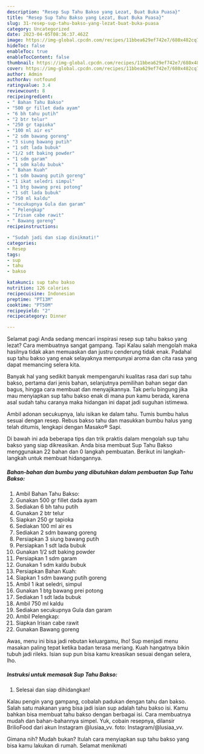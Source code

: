```yaml
---
description: "Resep Sup Tahu Bakso yang Lezat, Buat Buka Puasa}"
title: "Resep Sup Tahu Bakso yang Lezat, Buat Buka Puasa}"
slug: 31-resep-sup-tahu-bakso-yang-lezat-buat-buka-puasa
category: Uncategorized
date: 2023-04-05T08:36:37.462Z
image: https://img-global.cpcdn.com/recipes/11bbea629ef742e7/680x482cq70/sup-tahu-bakso-foto-resep-utama.jpg
hideToc: false
enableToc: true
enableTocContent: false
thumbnail: https://img-global.cpcdn.com/recipes/11bbea629ef742e7/680x482cq70/sup-tahu-bakso-foto-resep-utama.jpg
cover: https://img-global.cpcdn.com/recipes/11bbea629ef742e7/680x482cq70/sup-tahu-bakso-foto-resep-utama.jpg
author: Admin
authorAv: notfound
ratingvalue: 3.4
reviewcount: 8
recipeingredient:
- " Bahan Tahu Bakso"
- "500 gr fillet dada ayam"
- "6 bh tahu putih"
- "2 btr telur"
- "250 gr tapioka"
- "100 ml air es"
- "2 sdm bawang goreng"
- "3 siung bawang putih"
- "1 sdt lada bubuk"
- "1/2 sdt baking powder"
- "1 sdm garam"
- "1 sdm kaldu bubuk"
- " Bahan Kuah"
- "1 sdm bawang putih goreng"
- "1 ikat seledri simpul"
- "1 btg bawang prei potong"
- "1 sdt lada bubuk"
- "750 ml kaldu"
- "secukupnya Gula dan garam"
- " Pelengkap"
- "Irisan cabe rawit"
- " Bawang goreng"
recipeinstructions:

- "Sudah jadi dan siap dinikmati!"
categories:
- Resep
tags:
- sup
- tahu
- bakso

katakunci: sup tahu bakso 
nutrition: 126 calories
recipecuisine: Indonesian
preptime: "PT13M"
cooktime: "PT50M"
recipeyield: "2"
recipecategory: Dinner

---
```



Selamat pagi Anda sedang mencari inspirasi resep sup tahu bakso yang lezat? Cara membuatnya sangat gampang. Tapi Kalau salah mengolah maka hasilnya tidak akan memuaskan dan justru cenderung tidak enak. Padahal sup tahu bakso yang enak selayaknya mempunyai aroma dan cita rasa yang dapat memancing selera kita.


Banyak hal yang sedikit banyak mempengaruhi kualitas rasa dari sup tahu bakso, pertama dari jenis bahan, selanjutnya pemilihan bahan segar dan bagus, hingga cara membuat dan menyajikannya. Tak perlu bingung jika mau menyiapkan sup tahu bakso enak di mana pun kamu berada, karena asal sudah tahu caranya maka hidangan ini dapat jadi suguhan istimewa.

Ambil adonan secukupnya, lalu isikan ke dalam tahu. Tumis bumbu halus sesuai dengan resep. Rebus bakso tahu dan masukkan bumbu halus yang telah ditumis, lengkapi dengan Masako® Sapi.


Di bawah ini ada beberapa tips dan trik praktis dalam mengolah sup tahu bakso yang siap dikreasikan. Anda bisa membuat Sup Tahu Bakso menggunakan 22 bahan dan 0 langkah pembuatan. Berikut ini langkah-langkah untuk membuat hidangannya.

<!--inarticleads1-->

##### Bahan-bahan dan bumbu yang dibutuhkan dalam pembuatan Sup Tahu Bakso:

1. Ambil  Bahan Tahu Bakso:
1. Gunakan 500 gr fillet dada ayam
1. Sediakan 6 bh tahu putih
1. Gunakan 2 btr telur
1. Siapkan 250 gr tapioka
1. Sediakan 100 ml air es
1. Sediakan 2 sdm bawang goreng
1. Persiapkan 3 siung bawang putih
1. Persiapkan 1 sdt lada bubuk
1. Gunakan 1/2 sdt baking powder
1. Persiapkan 1 sdm garam
1. Gunakan 1 sdm kaldu bubuk
1. Persiapkan  Bahan Kuah:
1. Siapkan 1 sdm bawang putih goreng
1. Ambil 1 ikat seledri, simpul
1. Gunakan 1 btg bawang prei potong
1. Sediakan 1 sdt lada bubuk
1. Ambil 750 ml kaldu
1. Sediakan secukupnya Gula dan garam
1. Ambil  Pelengkap:
1. Siapkan Irisan cabe rawit
1. Gunakan  Bawang goreng


Awas, menu ini bisa jadi rebutan keluargamu, lho! Sup menjadi menu masakan paling tepat ketika badan terasa meriang. Kuah hangatnya bikin tubuh jadi rileks. Isian sup pun bisa kamu kreasikan sesuai dengan selera, lho. 

<!--inarticleads2-->

##### Instruksi untuk memasak Sup Tahu Bakso:


1. Selesai dan siap dihidangkan!

Kalau pengin yang gampang, cobalah padukan dengan tahu dan bakso. Salah satu makanan yang bisa jadi isian sup adalah tahu bakso isi. Kamu bahkan bisa membuat tahu bakso dengan berbagai isi. Cara membuatnya mudah dan bahan-bahannya simpel. Yuk, cobain resepnya, dilansir BrilioFood dari akun Instagram @lusiaa_vv. foto: Instagram/@lusiaa_vv. 

Gimana nih? Mudah bukan? Itulah cara menyiapkan sup tahu bakso yang bisa kamu lakukan di rumah. Selamat menikmati
